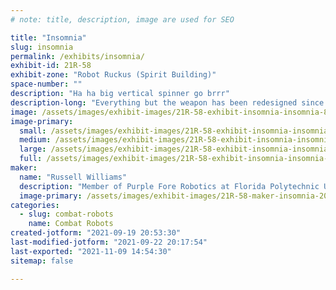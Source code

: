 ```yaml
---
# note: title, description, image are used for SEO

title: "Insomnia"
slug: insomnia
permalink: /exhibits/insomnia/
exhibit-id: 21R-58
exhibit-zone: "Robot Ruckus (Spirit Building)"
space-number: ""
description: "Ha ha big vertical spinner go brrr"
description-long: "Everything but the weapon has been redesigned since it&#039;s first iteration"
image: /assets/images/exhibit-images/21R-58-exhibit-insomnia-insomnia-8-1-21-large.PNG
image-primary: 
  small: /assets/images/exhibit-images/21R-58-exhibit-insomnia-insomnia-8-1-21-small.PNG
  medium: /assets/images/exhibit-images/21R-58-exhibit-insomnia-insomnia-8-1-21-medium.PNG
  large: /assets/images/exhibit-images/21R-58-exhibit-insomnia-insomnia-8-1-21-large.PNG
  full: /assets/images/exhibit-images/21R-58-exhibit-insomnia-insomnia-8-1-21-full.PNG
maker: 
  name: "Russell Williams"
  description: "Member of Purple Fore Robotics at Florida Polytechnic University"
  image-primary: /assets/images/exhibit-images/21R-58-maker-insomnia-20210910-135430-medium.jpg
categories: 
  - slug: combat-robots
    name: Combat Robots
created-jotform: "2021-09-19 20:53:30"
last-modified-jotform: "2021-09-22 20:17:54"
last-exported: "2021-11-09 14:54:30"
sitemap: false

---
```


